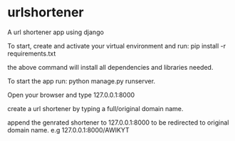 # urlshortener

A url shortener app using django

To start, create and activate  your virtual environment and run:
    pip install -r requirements.txt
  
the above command will install all dependencies and libraries needed.

To start the app run:
  python manage.py runserver.
  
Open your browser and type 127.0.0.1:8000


create a url shortener by typing a full/original domain name.

append the genrated shortener to 127.0.0.1:8000 to be redirected to original domain name.
  e.g 127.0.0.1:8000/AWIKYT